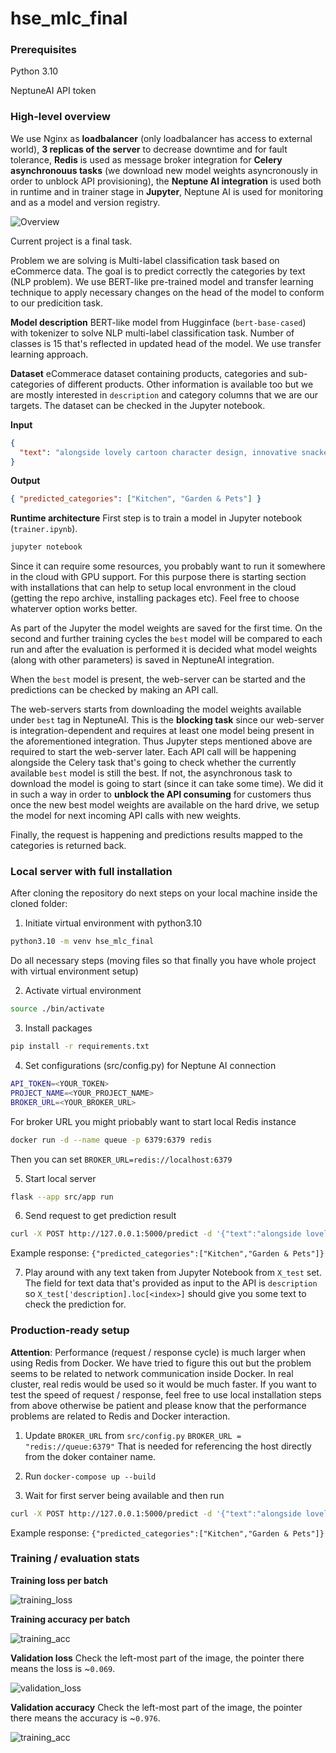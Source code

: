 # hse_mlc_final

### Prerequisites

Python 3.10

NeptuneAI API token

### High-level overview

We use Nginx as **loadbalancer** (only loadbalancer has access to external world), **3 replicas of the server** to decrease downtime and for fault tolerance, **Redis** is used as message broker integration for **Celery asynchronouus tasks** (we download new model weights asyncronously in order to unblock API provisioning), the **Neptune AI integration** is used both in runtime and in trainer stage in **Jupyter**, Neptune AI is used for monitoring and as a model and version registry.

![Overview](docs/mlc_final.png)

Current project is a final task.

Problem we are solving is Multi-label classification task based on eCommerce data. The goal is to predict correctly the categories by text (NLP problem). We use BERT-like pre-trained model and transfer learning technique to apply necessary changes on the head of the model to conform to our predicition task.

**Model description**
BERT-like model from Hugginface (`bert-base-cased`) with tokenizer to solve NLP multi-label classification task. Number of classes is 15 that's reflected in updated head of the model. We use transfer learning approach.

**Dataset**
eCommerace dataset containing products, categories and sub-categories of different products. Other information is available too but we are mostly interested in `description` and category columns that we are our targets.
The dataset can be checked in the Jupyter notebook.

**Input**

```json
{
  "text": "alongside lovely cartoon character design, innovative snackeez snacking solution allows drink water favourite snack one hand. cup stay perfectly sealed prevent spill keep snack fresh."
}
```

**Output**

```json
{ "predicted_categories": ["Kitchen", "Garden & Pets"] }
```

**Runtime architecture**
First step is to train a model in Jupyter notebook (`trainer.ipynb`).

```bash
jupyter notebook
```

Since it can require some resources, you probably want to run it somewhere in the cloud with GPU support. For this purpose there is starting section with installations that can help to setup local envronment in the cloud (getting the repo archive, installing packages etc).
Feel free to choose whaterver option works better.

As part of the Jupyter the model weights are saved for the first time. On the second and further training cycles the `best` model will be compared to each run and after the evaluation is performed it is decided what model weights (along with other parameters) is saved in NeptuneAI integration.

When the `best` model is present, the web-server can be started and the predictions can be checked by making an API call.

The web-servers starts from downloading the model weights available under `best` tag in NeptuneAI. This is the **blocking task** since our web-server is integration-dependent and requires at least one model being present in the aforementioned integration. Thus Jupyter steps mentioned above are required to start the web-server later.
Each API call will be happening alongside the Celery task that's going to check whether the currently available `best` model is still the best. If not, the asynchronous task to download the model is going to start (since it can take some time). We did it in such a way in order to **unblock the API consuming** for customers thus once the new best model weights are available on the hard drive, we setup the model for next incoming API calls with new weights.

Finally, the request is happening and predictions results mapped to the categories is returned back.

### Local server with full installation

After cloning the repository do next steps on your local machine inside the cloned folder:

1. Initiate virtual environment with python3.10

```bash
python3.10 -m venv hse_mlc_final
```

Do all necessary steps (moving files so that finally you have whole project with virtual environment setup)

2. Activate virtual environment

```bash
source ./bin/activate
```

3. Install packages

```bash
pip install -r requirements.txt
```

4. Set configurations (src/config.py) for Neptune AI connection

```bash
API_TOKEN=<YOUR_TOKEN>
PROJECT_NAME=<YOUR_PROJECT_NAME>
BROKER_URL=<YOUR_BROKER_URL>
```

For broker URL you might priobably want to start local Redis instance

```bash
docker run -d --name queue -p 6379:6379 redis
```

Then you can set `BROKER_URL=redis://localhost:6379`

5. Start local server

```bash
flask --app src/app run
```

6. Send request to get prediction result

```bash
curl -X POST http://127.0.0.1:5000/predict -d '{"text":"alongside lovely cartoon character design, innovative snackeez snacking solution allows drink water favourite snack one hand. cup stay perfectly sealed prevent spill keep snack fresh."}' -H 'Content-Type: application/json'
```

Example response: `{"predicted_categories":["Kitchen","Garden & Pets"]}`

7. Play around with any text taken from Jupyter Notebook from `X_test` set. The field for text data that's provided as input to the API is `description` so `X_test['description].loc[<index>]` should give you some text to check the prediction for.

### Production-ready setup

**Attention**: Performance (request / response cycle) is much larger when using Redis from Docker. We have tried to figure this out but the problem seems to be related to network communication inside Docker. In real cluster, real redis would be used so it would be much faster. If you want to test the speed of request / response, feel free to use local installation steps from above otherwise be patient and please know that the performance problems are related to Redis and Docker interaction.

1. Update `BROKER_URL` from `src/config.py`
   `BROKER_URL = "redis://queue:6379"`
   That is needed for referencing the host directly from the doker container name.

2. Run `docker-compose up --build`

3. Wait for first server being available and then run

```bash
curl -X POST http://127.0.0.1:5000/predict -d '{"text":"alongside lovely cartoon character design, innovative snackeez snacking solution allows drink water favourite snack one hand. cup stay perfectly sealed prevent spill keep snack fresh."}' -H 'Content-Type: application/json'
```

Example response: `{"predicted_categories":["Kitchen","Garden & Pets"]}`

### Training / evaluation stats

**Training loss per batch**

![training_loss](docs/train_batch_loss.png)

**Training accuracy per batch**

![training_acc](docs/train_batch_acc.png)

**Validation loss**
Check the left-most part of the image, the pointer there means the loss is ~`0.069`.

![validation_loss](docs/val_loss.png)

**Validation accuracy**
Check the left-most part of the image, the pointer there means the accuracy is ~`0.976`.

![training_acc](docs/val_acc.png)
